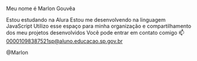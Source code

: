 Meu nome é Marlon Gouvêa

Estou estudando na Alura
Estou me desenvolvendo na linguagem JavaScript
Utilizo esse espaço para minha organização e compartilhamento dos meu projetos desenvolvidos
Você pode entrar em contato comigo 📫
00001098387521sp@aluno.educacao.sp.gov.br

@Marlon
